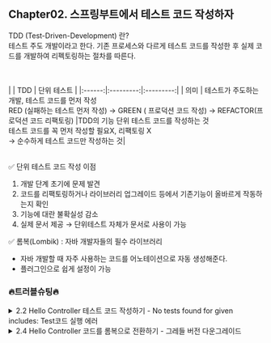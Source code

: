 ## Chapter02. 스프링부트에서 테스트 코드 작성하자

TDD (Test-Driven-Development) 란? <br>
테스트 주도 개발이라고 한다. 기존 프로세스와 다르게 테스트 코드를 작성한 후 실제 코드를 개발하여 리펙토링하는 절차를 따른다.<br>


<br><br>
|   | TDD | 단위 테스트 |
|:------:|:---------:|:---------:|
| 의미 | 테스트가 주도하는 개발, 테스트 코드를 먼저 작성 <br> RED (실패하는 테스트 먼저 작성) → GREEN ( 프로덕션 코드 작성) → REFACTOR(프로덕션 코드 리팩토링) |TDD의 기능 단위 테스트 코드를 작성하는 것<br>테스트 코드를 꼭 먼저 작성할 필요X, 리팩토링 X<br> → 순수하게 테스트 코드만 작성하는 것|
<br><br>

✅ 단위 테스트 코드 작성 이점
1. 개발 단계 초기에 문제 발견
2. 코드를 리팩토링하거나 라이브러리 업그레이드 등에서 기존기능이 올바르게 작동하는지 확인
3. 기능에 대란 불확실성 감소
4. 실제 문서 제공 → 단위테스트 자체가 문서로 사용이 가능

✅ 롬복(Lombik) : 자바 개발자들의 필수 라이브러리

- 자바 개발할 때 자주 사용하는 코드를 어노테이션으로 자동 생성해준다.
- 플러그인으로 쉽게 설정이 가능


### 🔥트러블슈팅🔥
<details>
<summary>2.2 Hello Controller 테스트 코드 작성하기 - No tests found for given includes: Test코드 실행 에러</summary>
<div markdown="1">
  <img width="981" alt="1" src="https://user-images.githubusercontent.com/80513699/189526291-1bad8cb5-1e69-45ed-bd61-871b8d80335f.png">

  <img width="1019" alt="2" src="https://user-images.githubusercontent.com/80513699/189526300-e14c1a0e-825c-485b-bf69-212eb582f9f0.png">

</div>
</details>


<details>
<summary>2.4 Hello Controller 코드를 롬복으로 전환하기 - 그레들 버전 다운그레이드 </summary>
<div markdown="1">
  <img width="1420" alt="3" src="https://user-images.githubusercontent.com/80513699/189526306-16bdbe90-72cf-41ac-9b5f-b78fd8ed4d1f.png">

</div>
</details>
  
  
